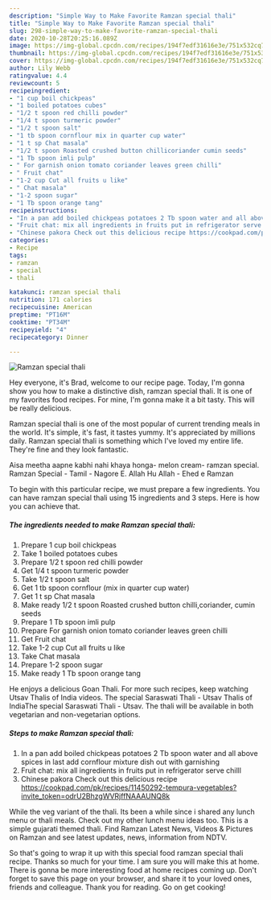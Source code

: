 ```yaml
---
description: "Simple Way to Make Favorite Ramzan special thali"
title: "Simple Way to Make Favorite Ramzan special thali"
slug: 298-simple-way-to-make-favorite-ramzan-special-thali
date: 2020-10-28T20:25:16.089Z
image: https://img-global.cpcdn.com/recipes/194f7edf31616e3e/751x532cq70/ramzan-special-thali-recipe-main-photo.jpg
thumbnail: https://img-global.cpcdn.com/recipes/194f7edf31616e3e/751x532cq70/ramzan-special-thali-recipe-main-photo.jpg
cover: https://img-global.cpcdn.com/recipes/194f7edf31616e3e/751x532cq70/ramzan-special-thali-recipe-main-photo.jpg
author: Lily Webb
ratingvalue: 4.4
reviewcount: 5
recipeingredient:
- "1 cup boil chickpeas"
- "1 boiled potatoes cubes"
- "1/2 t spoon red chilli powder"
- "1/4 t spoon turmeric powder"
- "1/2 t spoon salt"
- "1 tb spoon cornflour mix in quarter cup water"
- "1 t sp Chat masala"
- "1/2 t spoon Roasted crushed button chillicoriander cumin seeds"
- "1 Tb spoon imli pulp"
- " For garnish onion tomato coriander leaves green chilli"
- " Fruit chat"
- "1-2 cup Cut all fruits u like"
- " Chat masala"
- "1-2 spoon sugar"
- "1 Tb spoon orange tang"
recipeinstructions:
- "In a pan add boiled chickpeas potatoes 2 Tb spoon water and all above spices in last add cornflour mixture dish out with garnishing"
- "Fruit chat: mix all ingredients in fruits put in refrigerator serve chilll"
- "Chinese pakora Check out this delicious recipe https://cookpad.com/pk/recipes/11450292-tempura-vegetables?invite_token=odrU2BhzgWVRjffNAAAUNQ8k"
categories:
- Recipe
tags:
- ramzan
- special
- thali

katakunci: ramzan special thali 
nutrition: 171 calories
recipecuisine: American
preptime: "PT16M"
cooktime: "PT34M"
recipeyield: "4"
recipecategory: Dinner

---
```



![Ramzan special thali](https://img-global.cpcdn.com/recipes/194f7edf31616e3e/751x532cq70/ramzan-special-thali-recipe-main-photo.jpg)

Hey everyone, it's Brad, welcome to our recipe page. Today, I'm gonna show you how to make a distinctive dish, ramzan special thali. It is one of my favorites food recipes. For mine, I'm gonna make it a bit tasty. This will be really delicious.

Ramzan special thali is one of the most popular of current trending meals in the world. It's simple, it's fast, it tastes yummy. It's appreciated by millions daily. Ramzan special thali is something which I've loved my entire life. They're fine and they look fantastic.

Aisa meetha aapne kabhi nahi khaya honga- melon cream- ramzan special. Ramzan Special - Tamil - Nagore E. Allah Hu Allah - Ehed e Ramzan


To begin with this particular recipe, we must prepare a few ingredients. You can have ramzan special thali using 15 ingredients and 3 steps. Here is how you can achieve that.

<!--inarticleads1-->

##### The ingredients needed to make Ramzan special thali:

1. Prepare 1 cup boil chickpeas
1. Take 1 boiled potatoes cubes
1. Prepare 1/2 t spoon red chilli powder
1. Get 1/4 t spoon turmeric powder
1. Take 1/2 t spoon salt
1. Get 1 tb spoon cornflour (mix in quarter cup water)
1. Get 1 t sp Chat masala
1. Make ready 1/2 t spoon Roasted crushed button chilli,coriander, cumin seeds
1. Prepare 1 Tb spoon imli pulp
1. Prepare  For garnish onion tomato coriander leaves green chilli
1. Get  Fruit chat
1. Take 1-2 cup Cut all fruits u like
1. Take  Chat masala
1. Prepare 1-2 spoon sugar
1. Make ready 1 Tb spoon orange tang


He enjoys a delicious Goan Thali. For more such recipes, keep watching Utsav Thalis of India videos. The special Saraswati Thali - Utsav Thalis of IndiaThe special Saraswati Thali - Utsav. The thali will be available in both vegetarian and non-vegetarian options. 

<!--inarticleads2-->

##### Steps to make Ramzan special thali:

1. In a pan add boiled chickpeas potatoes 2 Tb spoon water and all above spices in last add cornflour mixture dish out with garnishing
1. Fruit chat: mix all ingredients in fruits put in refrigerator serve chilll
1. Chinese pakora Check out this delicious recipe https://cookpad.com/pk/recipes/11450292-tempura-vegetables?invite_token=odrU2BhzgWVRjffNAAAUNQ8k


While the veg variant of the thali. Its been a while since i shared any lunch menu or thali meals. Check out my other lunch menu ideas too. This is a simple gujarati themed thali. Find Ramzan Latest News, Videos &amp; Pictures on Ramzan and see latest updates, news, information from NDTV. 

So that's going to wrap it up with this special food ramzan special thali recipe. Thanks so much for your time. I am sure you will make this at home. There is gonna be more interesting food at home recipes coming up. Don't forget to save this page on your browser, and share it to your loved ones, friends and colleague. Thank you for reading. Go on get cooking!

